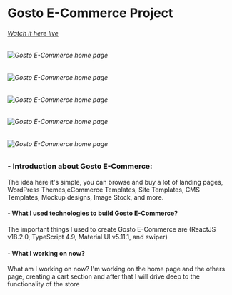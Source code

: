 # **Gosto E-Commerce Project**

###### [Watch it here live](https://devmaheremad.github.io/gosto-ecommerce/)

###### ![Gosto E-Commerce home page](https://i.ibb.co/P6q1KQN/1.webp)

###### ![Gosto E-Commerce home page](https://i.ibb.co/MsXrgYc/2.webp)

###### ![Gosto E-Commerce home page](https://i.ibb.co/cy5p3z5/3.webp)

###### ![Gosto E-Commerce home page](https://i.ibb.co/3SKt1B2/4.webp)

###### ![Gosto E-Commerce home page](https://i.ibb.co/C1RzV6L/5.webp)

### - Introduction about Gosto E-Commerce:

The idea here it's simple, you can browse and buy a lot of landing pages, WordPress Themes,eCommerce Templates, Site Templates, CMS Templates, Mockup designs, Image Stock, and more.

#### - What I used technologies to build Gosto E-Commerce?

The important things I used to create Gosto E-Commerce are (ReactJS v18.2.0, TypeScript 4.9, Material UI v5.11.1, and swiper)

#### - What I working on now?

What am I working on now?
I'm working on the home page and the others page, creating a cart section and after that I will drive deep to the functionality of the store
